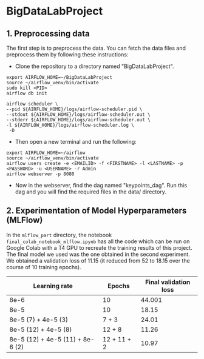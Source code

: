 # BigDataLabProject

## 1. Preprocessing data

The first step is to preprocess the data. You can fetch the data files and preprocess them by following these instructions:

- Clone the repository to a directory named "BigDataLabProject".

```
export AIRFLOW_HOME=~/BigDataLabProject
source ~/airflow_venv/bin/activate
sudo kill <PID>
airflow db init

airflow scheduler \
--pid ${AIRFLOW_HOME}/logs/airflow-scheduler.pid \
--stdout ${AIRFLOW_HOME}/logs/airflow-scheduler.out \
--stderr ${AIRFLOW_HOME}/logs/airflow-scheduler.out \
-l ${AIRFLOW_HOME}/logs/airflow-scheduler.log \
 -D
```

- Then open a new terminal and run the following:

```
export AIRFLOW_HOME=~/airflow 
source ~/airflow_venv/bin/activate 
airflow users create -e <EMAILID> -f <FIRSTNAME> -l <LASTNAME> -p <PASSWORD> -u <USERNAME> -r Admin
airflow webserver -p 8080
```

- Now in the webserver, find the dag named "keypoints_dag". Run this dag and you will find the required files in the data/ directory.

## 2. Experimentation of Model Hyperparameters (MLFlow)

In the `mlflow_part` directory, the notebook `final_colab_notebook_mlflow.ipynb` has all the code which can be run on Google Colab with a T4 GPU to recreate the training results of this project. The final model we used was the one obtained in the second experiment. We obtained a validation loss of 11.15 (it reduced from 52 to 18.15 over the course of 10 training epochs).


| Learning rate | Epochs | Final validation loss |
| -------- | ------- | ------- |
| 8e-6 | 10 | 44.001 |
| 8e-5 | 10 | 18.15 |
| 8e-5 (7) + 4e-5 (3) | 7 + 3 | 24.01 |
| 8e-5 (12) + 4e-5 (8) | 12 + 8 | 11.26 |
| 8e-5 (12) + 4e-5 (11) + 8e-6 (2) | 12 + 11 + 2 | 10.97 |